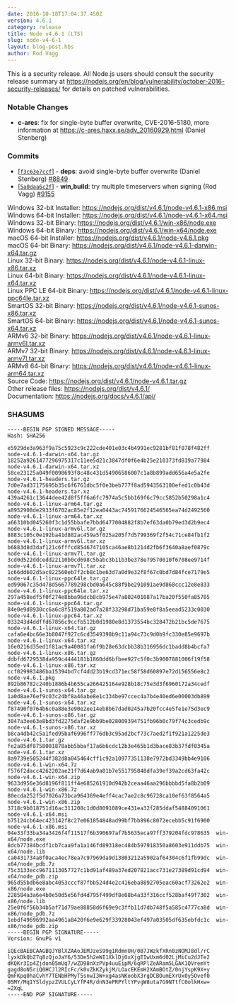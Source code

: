 ```yaml
---
date: 2016-10-18T17:04:37.450Z
version: 4.6.1
category: release
title: Node v4.6.1 (LTS)
slug: node-v4-6-1
layout: blog-post.hbs
author: Rod Vagg
---
```


This is a security release. All Node.js users should consult the security release summary at https://nodejs.org/en/blog/vulnerability/october-2016-security-releases/ for details on patched vulnerabilities.

### Notable Changes

* **c-ares**: fix for single-byte buffer overwrite, CVE-2016-5180, more information at https://c-ares.haxx.se/adv_20160929.html (Daniel Stenberg)

### Commits

* [[`f3c63e7ccf`](https://github.com/nodejs/node/commit/f3c63e7ccf)] - **deps**: avoid single-byte buffer overwrite (Daniel Stenberg) [#8849](https://github.com/nodejs/node/pull/8849)
* [[`5a0daa6c2f`](https://github.com/nodejs/node/commit/5a0daa6c2f)] - **win,build**: try multiple timeservers when signing (Rod Vagg) [#9155](https://github.com/nodejs/node/pull/9155)

Windows 32-bit Installer: https://nodejs.org/dist/v4.6.1/node-v4.6.1-x86.msi \
Windows 64-bit Installer: https://nodejs.org/dist/v4.6.1/node-v4.6.1-x64.msi \
Windows 32-bit Binary: https://nodejs.org/dist/v4.6.1/win-x86/node.exe \
Windows 64-bit Binary: https://nodejs.org/dist/v4.6.1/win-x64/node.exe \
macOS 64-bit Installer: https://nodejs.org/dist/v4.6.1/node-v4.6.1.pkg \
macOS 64-bit Binary: https://nodejs.org/dist/v4.6.1/node-v4.6.1-darwin-x64.tar.gz \
Linux 32-bit Binary: https://nodejs.org/dist/v4.6.1/node-v4.6.1-linux-x86.tar.xz \
Linux 64-bit Binary: https://nodejs.org/dist/v4.6.1/node-v4.6.1-linux-x64.tar.xz \
Linux PPC LE 64-bit Binary: https://nodejs.org/dist/v4.6.1/node-v4.6.1-linux-ppc64le.tar.xz \
SmartOS 32-bit Binary: https://nodejs.org/dist/v4.6.1/node-v4.6.1-sunos-x86.tar.xz \
SmartOS 64-bit Binary: https://nodejs.org/dist/v4.6.1/node-v4.6.1-sunos-x64.tar.xz \
ARMv6 32-bit Binary: https://nodejs.org/dist/v4.6.1/node-v4.6.1-linux-armv6l.tar.xz \
ARMv7 32-bit Binary: https://nodejs.org/dist/v4.6.1/node-v4.6.1-linux-armv7l.tar.xz \
ARMv8 64-bit Binary: https://nodejs.org/dist/v4.6.1/node-v4.6.1-linux-arm64.tar.xz \
Source Code: https://nodejs.org/dist/v4.6.1/node-v4.6.1.tar.gz \
Other release files: https://nodejs.org/dist/v4.6.1/ \
Documentation: https://nodejs.org/docs/v4.6.1/api/

### SHASUMS

```
-----BEGIN PGP SIGNED MESSAGE-----
Hash: SHA256

e5929de3a963f9a75c5923c9c222cde401e03c4b4991ec9281bf81f878f482ff  node-v4.6.1-darwin-x64.tar.gz
18252a9261477296975317c11ee5d21c3847df0f6e4b25e210373fd839a77984  node-v4.6.1-darwin-x64.tar.xz
58ce23125a049f0098693f8c48c431d54906586007c1a8b899add656a4e5a2fe  node-v4.6.1-headers.tar.gz
7d0e7ad37175695b35c6f6761dbc5f0e3beb777f8ad5943563100efed1c0b43d  node-v4.6.1-headers.tar.xz
439a4261c13644dee42d8f5ff6a6fc7974a5c5bb169f6c79cc5852b50298a1c4  node-v4.6.1-linux-arm64.tar.gz
a8952908de2933f6702ac85e2f12ea0443ac7459176624546565ea74d2492560  node-v4.6.1-linux-arm64.tar.xz
a66310bd045260f3c1d55bbafe7bbd6477004882f8b7ef63da0b79ed3d2b9ec4  node-v4.6.1-linux-armv6l.tar.gz
8883c105c0e192ba41d882ac459a5f025a205f7d5799369f2f54c71ce84fb1f2  node-v4.6.1-linux-armv6l.tar.xz
b6883d8d3daf121c6fffcd8546747105ca46ae8b1214d2fb6f3640a8aef0879c  node-v4.6.1-linux-armv7l.tar.gz
3cd0d522ddcedd22110b0cd698c5babc3b11b3be378e79570010f6708ee9714f  node-v4.6.1-linux-armv7l.tar.xz
1c66dd602d5ac022560eb7f2cb8c1be63d7a0d9e32f8f67c0bd7d84fce7179e5  node-v4.6.1-linux-ppc64le.tar.gz
ed99067c35d478d5667789298cbd0a645c88f9be291091ae9d868ccc12e8e833  node-v4.6.1-linux-ppc64le.tar.xz
297a458edf5f0f274e8bba96dcb8cb975e47a802401087a17ba20f550fa85785  node-v4.6.1-linux-ppc64.tar.gz
84e0e9d8930cc6a6c8f519a802ad7a28f33298d71ba59e8f8a5eead5233c0030  node-v4.6.1-linux-ppc64.tar.xz
033243d4ddffd67856c9ccfb512b0d1980e8d1373554bc328472b21bc5de7675  node-v4.6.1-linux-x64.tar.gz
cafa6e4bc66e3b8047f927c6cd3549398b9c11a94c73c9d0b9fc330e85e9697b  node-v4.6.1-linux-x64.tar.xz
16e0216d35ed1f81ac9a40081fa6f9b28e63dcbb38b316956dc1badd8b4bcfa7  node-v4.6.1-linux-x86.tar.gz
ddbfd6729538da959c4444181b1860dd6bfbee927c5f0c3b9007881006f19f58  node-v4.6.1-linux-x86.tar.xz
ccf029983486ba15394bd7cf4dd23b19cd371ec58f58d60897e72d156556e8c2  node-v4.6.1.pkg
892b86782c240b1886b4b655ca266425164e928b18c75e3d3f6960172a34cedf  node-v4.6.1-sunos-x64.tar.gz
1a0d8ae76ef9c03c24bf8a46abe8e1c334be97ccec4a7b4e40ed6e00003db899  node-v4.6.1-sunos-x64.tar.xz
f87490f0764b6c0a88e3e90e2ee14eb8b67dad0245a7b20fcc4e5fe1e75d3ec9  node-v4.6.1-sunos-x86.tar.gz
3047a3ee63e8bd3fd2275daf2e9bb9be028009394751fb96b0c79f74c3cedb9c  node-v4.6.1-sunos-x86.tar.xz
b8ca4db42c5a1fed95baf6996ff776db3c95ad2bcf73c7aed2f1f921a1225de3  node-v4.6.1.tar.gz
fe2a85df8758001878abb5bbaf17a6b6cdc12b3e465b1d3bace83b37fdf0345a  node-v4.6.1.tar.xz
8a9739e505244f382d8a045464cff1c92a10977351138e7972bd3349bb4e9106  node-v4.6.1-win-x64.7z
f576f2dacc4262202ae21f7d64ab9a01b7e551795848dfa39ef39a2cd63fa42c  node-v4.6.1-win-x64.zip
9633d956e36d8196f811ff4e685261910d942b2ceaa46aa296bbbbd5fa8b2b09  node-v4.6.1-win-x86.7z
80ecda252f5d7026a73bca964369e4eff4cac7ae2c8c96728ca10ef63f8564a5  node-v4.6.1-win-x86.zip
3718c9b018751d16ac311208c1d0d8091089ce431ea32f285ddaf54884091061  node-v4.6.1-x64.msi
b75124cb64ec423142f8c27e061854848ad99bf7bb896c8072ecebb5c91f6900  node-v4.6.1-x86.msi
04e33f33ba34a3426f4f11517f6b390697af7b5635eca97ff379204fdc978635  win-x64/node.exe
8dcb77384bcdf1cb7caa9fa1a146fd89318ec484b597918350a8603e911ddb75  win-x64/node.lib
ca0431734a0f0aca4ec78ea7c97969da9d13803212a5902af64304c6f1fb99dc  win-x64/node_pdb.7z
75c3133ecc9671113057727c1bd91af489a37ed207821acc731e27389d91cd94  win-x64/node_pdb.zip
965d55bdb6e8abc4053cccf87fbb524d4e2c416eba8892705eac60acf73262e2  win-x86/node.exe
228584a3a6e4b0e50d5e56fd4d795f499df8e08b4a33f316ccf528baf49f7302  win-x86/node.lib
25e0f6f56b34b5af71d79ae88858d6f69e9c3ffb11d7db748f5a585c4777ca8d  win-x86/node_pdb.7z
1ebdf49696992aa4961a8420f6e9e629f33928043ef497a03505df635ebfdc1c  win-x86/node_pdb.zip
-----BEGIN PGP SIGNATURE-----
Version: GnuPG v1

iQEcBAEBCAAGBQJYBlXZAAoJEMJzeS99g1RdmnUH/0B7JWzkfXRn0zNOMJ8dl/rC
lyxkDkQbZ7q8zQjoJaY6/53De5h2eWI1XklDjOxXjgEIwUxm6d02LjMiCu2dJTe2
dKQKr3Ip4Zjdon05mUq7/wZD98nXzPVp4uuEipM/6qRPlZeARam5LGAK1QVremYt
gagd8oN5riQ0HCJl2RIcFc/k0vZkKZykjM/LOacEKEmH2XAmBOtZ/0njYspK9X+y
QmFKpq0haCvhY7TENbHPMyT5snwI3W+xg4asNKoobX3rgDCBOumEXrUx0y5Ovef0
05MY/Mq1YSldypzZVULCyLYfP4R/dnN3ePRPYltYPvgW8uta7G9NTtfC0olkHxw=
=2XqL
-----END PGP SIGNATURE-----

```
